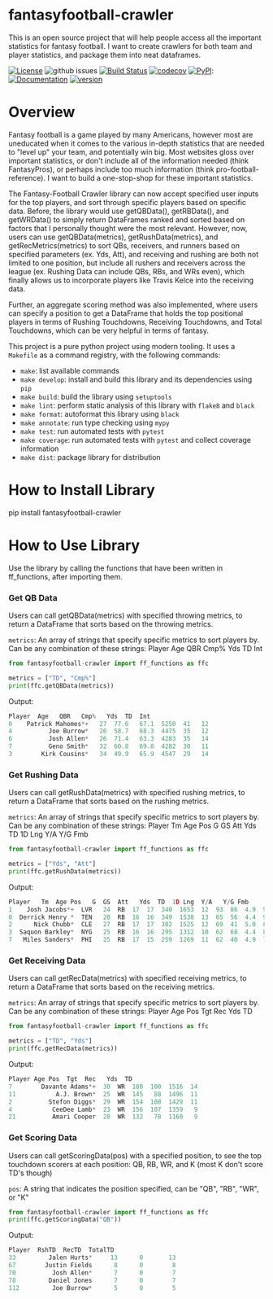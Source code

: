 # fantasyfootball-crawler
This is an open source project that will help people access all the important statistics for fantasy football.
I want to create crawlers for both team and player statistics, and package them into neat dataframes.

[![License](https://img.shields.io/badge/License-Apache_2.0-blue.svg)](https://opensource.org/licenses/Apache-2.0)
![github issues](https://img.shields.io/github/issues/cocobird1/fantasyfootball-crawler)
[![Build Status](https://github.com/cocobird1/fantasyfootball-crawler/workflows/Build%20Status/badge.svg?branch=main)](https://github.com/cocobird1/fantasyfootball-crawler/actions?query=workflow%3A%22Build+Status%22)
[![codecov](https://codecov.io/gh/cocobird1/fantasyfootball-crawler/branch/main/graph/badge.svg)](https://codecov.io/gh/cocobird1/fantasyfootball-crawler)
[![PyPI](https://img.shields.io/pypi/v/fantasyfootball-crawler)](https://pypi.org/project/fantasyfootball-crawler/):
[![Documentation](https://img.shields.io/badge/GitHub%20Page-Link-brightgreen)](https://cocobird1.github.io/fantasyfootball-crawler/)
[![version](https://img.shields.io/badge/Release-v0.1.2-green)](https://cocobird1.github.io/fantasyfootball-crawler/)
# Overview
Fantasy football is a game played by many Americans, however most are uneducated when it comes to the various in-depth statistics that are needed to "level up" your team, and potentially win big. Most websites gloss over important statistics, or don't include all of the information needed (think FantasyPros), or perhaps include too much information (think pro-football-reference). I want to build a one-stop-shop for these important statistics.

The Fantasy-Football Crawler library can now accept specified user inputs for the top players, and sort through specific players based on specific data. Before, the library would use getQBData(), getRBData(), and getWRData() to simply return DataFrames ranked and sorted based on factors that I personally thought were the most relevant. However, now, users can use getQBData(metrics), getRushData(metrics), and getRecMetrics(metrics) to sort QBs, receivers, and runners based on specified parameters (ex. Yds, Att), and receiving and rushing are both not limited to one position, but include all rushers and receivers across the league (ex. Rushing Data can include QBs, RBs, and WRs even), which finally allows us to incorporate players like Travis Kelce into the receiving data.

Further, an aggregate scoring method was also implemented, where users can specify a position to get a DataFrame that holds the top positional players in terms of Rushing Touchdowns, Receiving Touchdowns, and Total Touchdowns, which can be very helpful in terms of fantasy.

This project is a pure python project using modern tooling. It uses a `Makefile` as a command registry, with the following commands:
- `make`: list available commands
- `make develop`: install and build this library and its dependencies using `pip`
- `make build`: build the library using `setuptools`
- `make lint`: perform static analysis of this library with `flake8` and `black`
- `make format`: autoformat this library using `black`
- `make annotate`: run type checking using `mypy`
- `make test`: run automated tests with `pytest`
- `make coverage`: run automated tests with `pytest` and collect coverage information
- `make dist`: package library for distribution

# How to Install Library
pip install fantasyfootball-crawler

# How to Use Library
Use the library by calling the functions that have been written in ff_functions, after importing them.

### Get QB Data

Users can call getQBData(metrics) with specified throwing metrics, to return a DataFrame that sorts based on the throwing metrics.

`metrics`: An array of strings that specify specific metrics to sort players by. Can be any combination of these strings: Player  Age   QBR   Cmp%   Yds  TD  Int

```python
from fantasyfootball-crawler import ff_functions as ffc

metrics = ["TD", "Cmp%"]
print(ffc.getQBData(metrics))
```
Output:
```python
Player  Age   QBR   Cmp%   Yds  TD  Int
0    Patrick Mahomes*+   27  77.6   67.1  5250  41   12
4          Joe Burrow*   26  58.7   68.3  4475  35   12
6          Josh Allen*   26  71.4   63.3  4283  35   14
7          Geno Smith*   32  60.8   69.8  4282  30   11
3        Kirk Cousins*   34  49.9   65.9  4547  29   14
```
### Get Rushing Data

Users can call getRushData(metrics) with specified rushing metrics, to return a DataFrame that sorts based on the rushing metrics.

`metrics`: An array of strings that specify specific metrics to sort players by. Can be any combination of these strings: Player   Tm  Age Pos   G  GS  Att   Yds  TD  1D Lng  Y/A   Y/G Fmb

```python
from fantasyfootball-crawler import ff_functions as ffc

metrics = ["Yds", "Att"]
print(ffc.getRushData(metrics))
```
Output: 
```python
Player   Tm  Age Pos   G  GS  Att   Yds  TD  1D Lng  Y/A   Y/G Fmb
1    Josh Jacobs*+  LVR   24  RB  17  17  340  1653  12  93  86  4.9  97.2   3
0  Derrick Henry *  TEN   28  RB  16  16  349  1538  13  65  56  4.4  96.1   6
2      Nick Chubb*  CLE   27  RB  17  17  302  1525  12  69  41  5.0  89.7   1
3  Saquon Barkley*  NYG   25  RB  16  16  295  1312  10  62  68  4.4  82.0   1
7   Miles Sanders*  PHI   25  RB  17  15  259  1269  11  62  40  4.9  74.6   2
 ```
            
### Get Receiving Data

Users can call getRecData(metrics) with specified receiving metrics, to return a DataFrame that sorts based on the receiving metrics.

`metrics`: An array of strings that specify specific metrics to sort players by. Can be any combination of these strings:  Player Age Pos  Tgt  Rec   Yds  TD

```python
from fantasyfootball-crawler import ff_functions as ffc

metrics = ["TD", "Yds"]
print(ffc.getRecData(metrics))
```
Output:
```python
Player Age Pos  Tgt  Rec   Yds  TD
7        Davante Adams*+  30  WR  180  100  1516  14
11           A.J. Brown*  25  WR  145   88  1496  11
2          Stefon Diggs*  29  WR  154  108  1429  11
4           CeeDee Lamb*  23  WR  156  107  1359   9
21          Amari Cooper  28  WR  132   78  1160   9
```

### Get Scoring Data

Users can call getScoringData(pos) with a specified position, to see the top touchdown scorers at each position: QB, RB, WR, and K (most K don't score TD's though)

`pos`: A string that indicates the position specified, can be "QB", "RB", "WR", or "K"
```python
from fantasyfootball-crawler import ff_functions as ffc
print(ffc.getScoringData("QB"))
```
Output:
```python
Player  RshTD  RecTD  TotalTD
33         Jalen Hurts*     13      0       13
67        Justin Fields      8      0        8
70          Josh Allen*      7      0        7
78         Daniel Jones      7      0        7
112         Joe Burrow*      5      0        5
```
